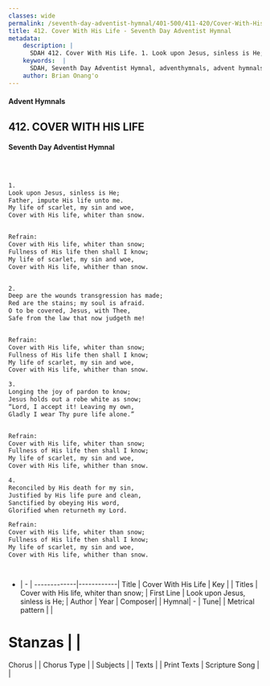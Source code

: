 ```yaml
---
classes: wide
permalink: /seventh-day-adventist-hymnal/401-500/411-420/Cover-With-His-Life/
title: 412. Cover With His Life - Seventh Day Adventist Hymnal
metadata:
    description: |
      SDAH 412. Cover With His Life. 1. Look upon Jesus, sinless is He; Father, impute His life unto me. My life of scarlet, my sin and woe, Cover with His life, whiter than snow. 
    keywords:  |
      SDAH, Seventh Day Adventist Hymnal, adventhymnals, advent hymnals, Cover With His Life, Look upon Jesus, sinless is He; ,Cover with His life, whiter than snow;
    author: Brian Onang'o
---
```


#### Advent Hymnals
## 412. COVER WITH HIS LIFE
#### Seventh Day Adventist Hymnal

```txt



1.
Look upon Jesus, sinless is He;
Father, impute His life unto me.
My life of scarlet, my sin and woe,
Cover with His life, whiter than snow.


Refrain:
Cover with His life, whiter than snow;
Fullness of His life then shall I know;
My life of scarlet, my sin and woe,
Cover with His life, whither than snow.


2.
Deep are the wounds transgression has made;
Red are the stains; my soul is afraid.
O to be covered, Jesus, with Thee,
Safe from the law that now judgeth me!


Refrain:
Cover with His life, whiter than snow;
Fullness of His life then shall I know;
My life of scarlet, my sin and woe,
Cover with His life, whither than snow.

3.
Longing the joy of pardon to know;
Jesus holds out a robe white as snow;
“Lord, I accept it! Leaving my own,
Gladly I wear Thy pure life alone.”


Refrain:
Cover with His life, whiter than snow;
Fullness of His life then shall I know;
My life of scarlet, my sin and woe,
Cover with His life, whither than snow.

4.
Reconciled by His death for my sin,
Justified by His life pure and clean,
Sanctified by obeying His word,
Glorified when returneth my Lord.

Refrain:
Cover with His life, whiter than snow;
Fullness of His life then shall I know;
My life of scarlet, my sin and woe,
Cover with His life, whither than snow.




```

- |   -  |
-------------|------------|
Title | Cover With His Life |
Key |  |
Titles | Cover with His life, whiter than snow; |
First Line | Look upon Jesus, sinless is He; |
Author | 
Year | 
Composer|  |
Hymnal|  - |
Tune|  |
Metrical pattern | |
# Stanzas |  |
Chorus |  |
Chorus Type |  |
Subjects |  |
Texts |  |
Print Texts | 
Scripture Song |  |
  
